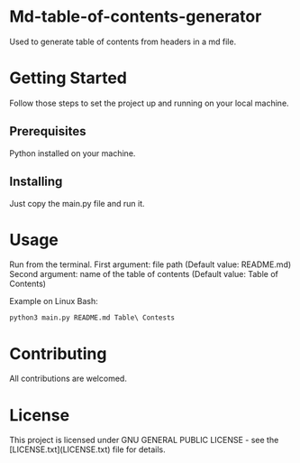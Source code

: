 # Md-table-of-contents-generator
Used to generate table of contents from headers in a md file.

<h1>Getting Started</h1>

Follow those steps to set the project up and running on your local machine.

<h2>Prerequisites </h2>

Python installed on your machine.

<h2>Installing</h2>

Just copy the main.py file and run it.

<h1>Usage</h1>
Run from the terminal.
First argument: file path (Default value: README.md)
Second argument: name of the table of contents (Default value: Table of Contents)

Example on Linux Bash:
```
python3 main.py README.md Table\ Contests
```

<h1>Contributing </h1>
All contributions are welcomed.

<h1>License</h1>
This project is licensed under  GNU GENERAL PUBLIC LICENSE - see the [LICENSE.txt](LICENSE.txt) file for details.

